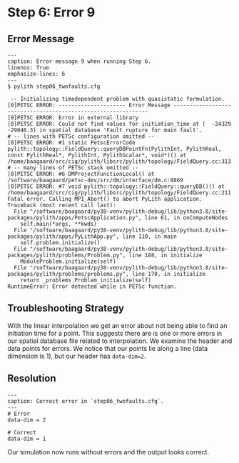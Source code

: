 # Step 6: Error 9

## Error Message

```{code-block} console
---
caption: Error message 9 when running Step 6.
linenos: True
emphasize-lines: 6
---
$ pylith step06_twofaults.cfg

 -- Initializing timedependent problem with quasistatic formulation.
[0]PETSC ERROR: --------------------- Error Message --------------------------------------------------------------
[0]PETSC ERROR: Error in external library
[0]PETSC ERROR: Could not find values for initiation_time at (  -24329  -29046.3) in spatial database 'Fault rupture for main fault'.
# -- lines with PETSc configuration omitted --
[0]PETSC ERROR: #1 static PetscErrorCode pylith::topology::FieldQuery::queryDBPointFn(PylithInt, PylithReal, const PylithReal*, PylithInt, PylithScalar*, void*)() at /home/baagaard/src/cig/pylith/libsrc/pylith/topology/FieldQuery.cc:313
# -- many lines of PETSc stack omitted --
[0]PETSC ERROR: #6 DMProjectFunctionLocal() at /software/baagaard/petsc-dev/src/dm/interface/dm.c:8869
[0]PETSC ERROR: #7 void pylith::topology::FieldQuery::queryDB()() at /home/baagaard/src/cig/pylith/libsrc/pylith/topology/FieldQuery.cc:211
Fatal error. Calling MPI_Abort() to abort PyLith application.
Traceback (most recent call last):
  File "/software/baagaard/py38-venv/pylith-debug/lib/python3.8/site-packages/pylith/apps/PetscApplication.py", line 61, in onComputeNodes
    self.main(*args, **kwds)
  File "/software/baagaard/py38-venv/pylith-debug/lib/python3.8/site-packages/pylith/apps/PyLithApp.py", line 110, in main
    self.problem.initialize()
  File "/software/baagaard/py38-venv/pylith-debug/lib/python3.8/site-packages/pylith/problems/Problem.py", line 188, in initialize
    ModuleProblem.initialize(self)
  File "/software/baagaard/py38-venv/pylith-debug/lib/python3.8/site-packages/pylith/problems/problems.py", line 170, in initialize
    return _problems.Problem_initialize(self)
RuntimeError: Error detected while in PETSc function.
```

## Troubleshooting Strategy

With the linear interpolation we get an error about not being able to find an initiation time for a point.
This suggests there are is one or more errors in our spatial database file related to interpolation.
We examine the header and data points for errors.
We notice that our points lie along a line (data dimension is 1), but our header has `data-dim=2`.

## Resolution

```{code-block} cfg
---
caption: Correct error in `step06_twofaults.cfg`.
---
# Error
data-dim = 2
    
# Correct
data-dim = 1
```

Our simulation now runs without errors and the output looks correct.
